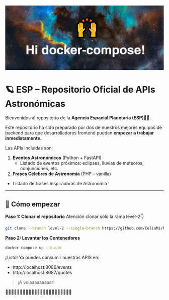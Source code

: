 <kbd><img src="./assests/hi-docker-compose.png" ></kbd>
# 🪐 ESP – Repositorio Oficial de APIs Astronómicas 

Bienvenidos al repositorio  de la **Agencia Espacial Planetaria (ESP)👨‍🚀**.  

Este repositorio ha sido preparado por dos de nuestros mejores equipos de backend para que desarrolladores frontend puedan **empezar a trabajar inmediatamente**.

Las APIs incluidas son:

1. **Eventos Astronómicos** (Python + FastAPI)  
   - Listado de eventos próximos: eclipses, lluvias de meteoros, conjunciones, etc.  
2. **Frases Célebres de Astronomía** (PHP – vanilla)  
  - Listado de frases inspiradoras de Astronomía

---

## 🚀 Cómo empezar

**Paso 1: Clonar el repositorio**
Atención clonar solo la rama level-2👇
```bash
git clone --branch level-2 --single-branch https://github.com/CeliaMi/hello-docker.git
```

**Paso 2: Levantar los Contenedores**  

```bash
docker-compose up --build
```

¡Listo! Ya puedes consumir nuestras APIS en:
 - http://localhost:8086/events
- http://localhost:8087/quotes

> ¡A volaaaaaaaaar!

🚀🚀🚀🚀🚀🚀🚀🚀🚀🚀🚀🚀🚀🚀🚀🚀🚀🚀🚀🚀🚀🚀🚀

